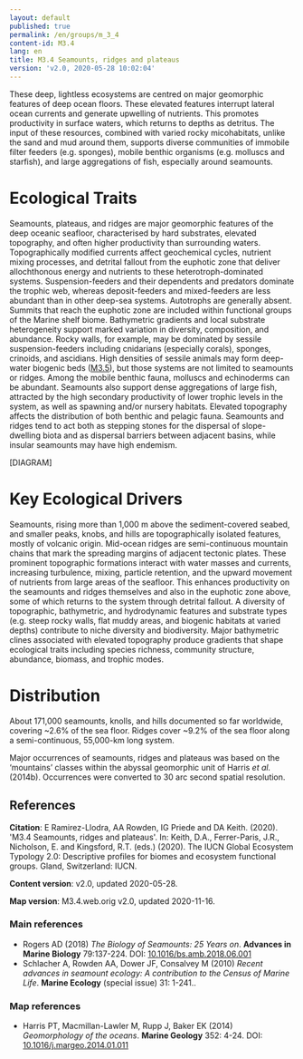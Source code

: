 ```yaml
---
layout: default
published: true
permalink: /en/groups/m_3_4
content-id: M3.4
lang: en
title: M3.4 Seamounts, ridges and plateaus
version: 'v2.0, 2020-05-28 10:02:04'
---
```


These deep, lightless ecosystems are centred on major geomorphic features of deep ocean floors. These elevated features interrupt lateral ocean currents and generate upwelling of nutrients. This promotes productivity in surface waters, which returns to depths as detritus. The input of these resources, combined with varied rocky micohabitats, unlike the sand and mud around them, supports diverse communities of immobile filter feeders (e.g. sponges), mobile benthic organisms (e.g. molluscs and starfish), and large aggregations of fish, especially around seamounts.

# Ecological Traits
 
Seamounts, plateaus, and ridges are major geomorphic features of the deep oceanic seafloor, characterised by hard substrates, elevated topography, and often higher productivity than surrounding waters. Topographically modified currents affect geochemical cycles, nutrient mixing processes, and detrital fallout from the euphotic zone that deliver allochthonous energy and nutrients to these heterotroph-dominated systems. Suspension-feeders and their dependents and predators dominate the trophic web, whereas deposit-feeders and mixed-feeders are less abundant than in other deep-sea systems. Autotrophs are generally absent. Summits that reach the euphotic zone are included within functional groups of the Marine shelf biome. Bathymetric gradients and local substrate heterogeneity support marked variation in diversity, composition, and abundance. Rocky walls, for example, may be dominated by sessile suspension-feeders including cnidarians (especially corals), sponges, crinoids, and ascidians. High densities of sessile animals may form deep-water biogenic beds ([M3.5](/explore/groups/M3.5)), but those systems are not limited to seamounts or ridges. Among the mobile benthic fauna, molluscs and echinoderms can be abundant. Seamounts also support dense aggregations of large fish, attracted by the high secondary productivity of lower trophic levels in the system, as well as spawning and/or nursery habitats. Elevated topography affects the distribution of both benthic and pelagic fauna. Seamounts and ridges tend to act both as stepping stones for the dispersal of slope-dwelling biota and as dispersal barriers between adjacent basins, while insular seamounts may have high endemism.

[DIAGRAM]

# Key Ecological Drivers
 
Seamounts, rising more than 1,000 m above the sediment-covered seabed, and smaller peaks, knobs, and hills are topographically isolated features, mostly of volcanic origin. Mid-ocean ridges are semi-continuous mountain chains that mark the spreading margins of adjacent tectonic plates. These prominent topographic formations interact with water masses and currents, increasing turbulence, mixing, particle retention, and the upward movement of nutrients from large areas of the seafloor. This enhances productivity on the seamounts and ridges themselves and also in the euphotic zone above, some of which returns to the system through detrital fallout. A diversity of topographic, bathymetric, and hydrodynamic features and substrate types (e.g. steep rocky walls, flat muddy areas, and biogenic habitats at varied depths) contribute to niche diversity and biodiversity. Major bathymetric clines associated with elevated topography produce gradients that shape ecological traits including species richness, community structure, abundance, biomass, and trophic modes.
 
# Distribution
 
About 171,000 seamounts, knolls, and hills documented so far worldwide, covering ~2.6% of the sea floor. Ridges cover ~9.2% of the sea floor along a semi-continuous, 55,000-km long system.

Major occurrences of seamounts, ridges and plateaus was based on the ‘mountains’ classes within the abyssal geomorphic unit of Harris _et al._ (2014b). Occurrences were converted to 30 arc second spatial resolution.

## References

**Citation**: E Ramirez-Llodra, AA Rowden, IG Priede and DA Keith. (2020). 'M3.4 Seamounts, ridges and plateaus'. In: Keith, D.A., Ferrer-Paris, J.R., Nicholson, E. and Kingsford, R.T. (eds.) (2020). The IUCN Global Ecosystem Typology 2.0: Descriptive profiles for biomes and ecosystem functional groups. Gland, Switzerland: IUCN.

**Content version**: v2.0, updated 2020-05-28.

**Map version**: M3.4.web.orig v2.0, updated 2020-11-16.

### Main references
* Rogers AD  (2018) *The Biology of Seamounts: 25 Years on*. **Advances in Marine Biology** 79:137-224. DOI: [10.1016/bs.amb.2018.06.001](http://doi.org/10.1016/bs.amb.2018.06.001)
* Schlacher A, Rowden AA, Dower JF, Consalvey M  (2010) *Recent advances in seamount ecology: A contribution to the Census of Marine Life*. **Marine Ecology** (special issue) 31: 1-241..

### Map references
* Harris PT, Macmillan-Lawler M, Rupp J, Baker EK  (2014) *Geomorphology of the oceans*. **Marine Geology** 352: 4-24. DOI: [10.1016/j.margeo.2014.01.011](http://doi.org/10.1016/j.margeo.2014.01.011)

